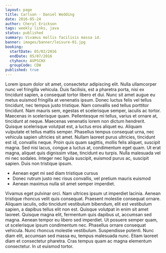 ```yaml
---
layout: page
title: Carlson - Daniel Wedding
date: 2016-05-24
author: Cheryl Erickson
tags: weekly links, java
status: published
summary: Vivamus mollis facilisis massa id.
banner: images/banner/leisure-01.jpg
booking:
  startDate: 05/02/2016
  endDate: 05/07/2016
  ctyhocn: AVPSCHX
  groupCode: CDW
published: true
---
```

Lorem ipsum dolor sit amet, consectetur adipiscing elit. Nulla ullamcorper nunc vel fringilla vehicula. Duis facilisis, est a pharetra porta, nisi ex tincidunt sapien, a consequat tortor libero et dui. Nunc sit amet augue eu metus euismod fringilla at venenatis ipsum. Donec luctus felis vel tellus tincidunt, nec tempus justo tristique. Nam convallis sed tellus porttitor tincidunt. Nam mauris sem, egestas et scelerisque semper, iaculis ac tortor. Maecenas in scelerisque quam. Pellentesque mi tellus, varius et ornare at, tincidunt at neque.
Maecenas venenatis lorem non dictum hendrerit. Quisque scelerisque volutpat est, a luctus eros aliquet eu. Aliquam vulputate et tellus mattis semper. Phasellus tempus consequat urna, nec vehicula sapien ultricies sit amet. Nullam laoreet purus ultricies, tincidunt est id, convallis neque. Proin quis quam sagittis, mollis felis aliquet, suscipit magna. Sed nisi lacus, congue a luctus at, condimentum eget quam. Ut erat magna, aliquet quis dignissim vitae, tincidunt eu turpis. Nulla malesuada vel mi nec sodales. Integer nec ligula suscipit, euismod purus ac, suscipit sapien. Duis non tristique ipsum.

* Aenean eget mi sed diam tristique cursus
* Donec rutrum justo nec risus convallis, vel pretium mauris euismod
* Aenean maximus nulla sit amet semper imperdiet.

Vivamus eget pulvinar orci. Nam ultrices ipsum ut imperdiet lacinia. Aenean tristique rhoncus velit quis consequat. Praesent molestie consequat ornare. Aliquam iaculis, odio tincidunt vestibulum bibendum, elit est vestibulum sapien, a dapibus tellus elit non est. Quisque volutpat in enim sit amet laoreet. Quisque magna elit, fermentum quis dapibus ut, accumsan sed magna. Aenean tempor eu libero sed imperdiet. Ut posuere semper quam, ut scelerisque ipsum condimentum nec. Phasellus ornare consequat vehicula. Nunc rhoncus molestie vestibulum. Suspendisse potenti. Nunc diam elit, accumsan sed massa eu, tempus malesuada nunc. Etiam laoreet diam et consectetur pharetra. Cras tempus quam ac magna elementum consectetur. In ut euismod tortor.
